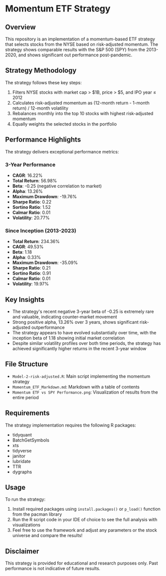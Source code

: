 # Momentum ETF Strategy

## Overview
This repository is an implementation of a momentum-based ETF strategy that selects stocks from the NYSE based on risk-adjusted momentum. The strategy shows comparable results with the S&P 500 (SPY) from the 2013-2020, and shows significant out performance post-pandemic.

## Strategy Methodology
The strategy follows these key steps:
1. Filters NYSE stocks with market cap > $1B, price > $5, and IPO year ≤ 2012
2. Calculates risk-adjusted momentum as (12-month return - 1-month return) / 12-month volatility
3. Rebalances monthly into the top 10 stocks with highest risk-adjusted momentum
4. Equally weights the selected stocks in the portfolio

## Performance Highlights
The strategy delivers exceptional performance metrics:

### 3-Year Performance
- **CAGR**: 16.22%
- **Total Return**: 56.98%
- **Beta**: -0.25 (negative correlation to market)
- **Alpha**: 13.26%
- **Maximum Drawdown**: -19.76%
- **Sharpe Ratio**: 0.22
- **Sortino Ratio**: 1.52
- **Calmar Ratio**: 0.01
- **Volatility**: 20.77%

### Since Inception (2013-2023)
- **Total Return**: 234.36%
- **CAGR**: 49.53%
- **Beta**: 1.18
- **Alpha**: 0.33%
- **Maximum Drawdown**: -35.09%
- **Sharpe Ratio**: 0.21
- **Sortino Ratio**: 0.91
- **Calmar Ratio**: 0.01
- **Volatility**: 19.97%

## Key Insights
- The strategy's recent negative 3-year beta of -0.25 is extremely rare and valuable, indicating counter-market movement
- Strong positive alpha, 13.26% over 3 years, shows significant risk-adjusted outperformance
- The strategy appears to have evolved substantially over time, with the inception beta of 1.18 showing initial market correlation
- Despite similar volatility profiles over both time periods, the strategy has achieved significantly higher returns in the recent 3-year window

## File Structure
- `Model-2-risk-adjusted.R`: Main script implementing the momentum strategy
- `Momentum_ETF_Markdown.md`: Markdown with a table of contents
- `Momentum ETF vs SPY Performance.png`: Visualization of results from the entire period

## Requirements
The strategy implementation requires the following R packages:
- tidyquant
- BatchGetSymbols
- xts
- tidyverse
- janitor
- lubridate
- TTR
- dygraphs

## Usage
To run the strategy:
1. Install required packages using `install.packages()` or `p_load()` function from the pacman library
2. Run the R script code in your IDE of choice to see the full analysis with visualizations
3. Feel free to use the framework and adjust any parameters or the stock universe and compare the results!

## Disclaimer
This strategy is provided for educational and research purposes only. Past performance is not indicative of future results.
